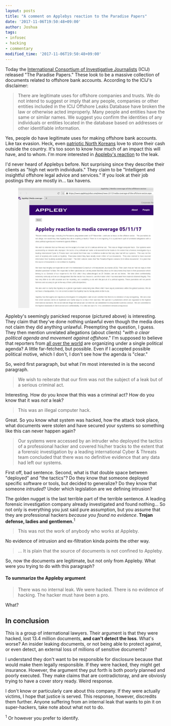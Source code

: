 ```yaml
---
layout: posts
title: "A comment on Applebys reaction to the Paradise Papers"
date: '2017-11-06T19:50:48+09:00'
author: Joshua
tags:
- infosec
- hacking
- commentary
modified_time: '2017-11-06T19:50:48+09:00'
---
```


Today the [International Consortium of Investigative Journalists](https://www.icij.org/) (ICIJ) released "The Paradise Papers."  These look to be a massive collection of documents related to offshore bank accounts. According to the ICIJ's disclaimer:

> There are legitimate uses for offshore companies and trusts. We do not intend to suggest or imply that any people, companies or other entities included in the ICIJ Offshore Leaks Database have broken the law or otherwise acted improperly. Many people and entities have the same or similar names. We suggest you confirm the identities of any individuals or entities located in the database based on addresses or other identifiable information.

Yes, people do have legitimate uses for making offshore bank accounts. Like tax evasion. Heck, even [patriotic North Koreans](https://news.kcij.org/31) love to store their cash outside the country. It's too soon to know how much of an impact this will have, and to whom. I'm more interested in [Appleby's reaction](https://www.applebyglobal.com/news/news-2017/media-coverage-of-the-offshore-sector.aspx) to the leak.

I'd never heard of Applebys before. Not surprising since they describe their clients as "high net worth individuals." They claim to be "Intelligent and insightful offshore legal advice and services." If you look at their job postings they are mostly in... tax havens.

<figure class="full">
  <img src="/assets/images/posts/appleby.jpg">
</figure>

Appleby's seemingly panicked response (pictured above) is interesting. They claim that they've done nothing unlawful even though the media does not claim they did anything unlawful. Preempting the question, I guess. They then mention unrelated allegations (about clients) "*with a clear political agenda and movement against offshore*." I'm supposed to believe that reporters from [all over the world](https://www.icij.org/paradise-papers-media-partners/) are organizing under a single political agenda? A little far-fetched, but possible. Even if I accepted possible political motive, which I don't, I don't see how the agenda is "clear."

So, weird first paragraph, but what I'm most interested in is the second paragraph.

> We wish to reiterate that our firm was not the subject of a leak but of a serious criminal act.

Interesting. How do you know that this was a criminal act? How do you know that it was *not* a leak?

> This was an illegal computer hack.

Great. So you know what system was hacked, how the attack took place, what documents were stolen and have secured your systems so something like this can never happen again?

> Our systems were accessed by an intruder who deployed  the tactics of a professional hacker and covered his/her tracks to the extent that a forensic investigation by a leading international Cyber & Threats team concluded that there was no definitive evidence that any data had left our systems.

 First off, bad sentence. Second, what is that double space between "deployed" and "the tactics"? Do they know that someone deployed specific software or tools, but decided to generalize? Do they know that someone *intruded*? Under which legislation are we defining intrusion?

 The golden nugget is the last terrible part of the terrible sentence. A leading forensic investigation company already investigated and found nothing... So not only is everything you just said pure assumption, but you assume that they are professional hackers *because you found no evidence*. **Trojan defense, ladies and gentlemen.**<sup>1</sup>

 > This was not the work of anybody who works at Appleby.

 No evidence of intrusion and ex-filtration kinda points the other way.

 > ... It is plain that the source of documents is not confined to Appleby.

 So, now the documents are legitimate, but not only from Appleby. What were you trying to do with this paragraph?

#### To summarize the Appleby argument
 > There was no internal leak.
 > We were hacked.
 > There is no evidence of hacking.
 > The hacker must have been a pro.

What?

## In conclusion

This is a group of international lawyers. Their argument is that they were hacked, lost 13.4 million documents, **and can't detect the loss**. What's worse? An insider leaking documents, or not being able to protect against, or even detect, an external loss of millions of sensitive documents?

I understand they don't want to be responsible for disclosure because that would make them legally responsible. If they were hacked, they might get insurance. However, the argument they put forth is both poorly planned and poorly executed. They make claims that are contradictoray, and are obviosly trying to have a cover story ready. Weird response.

I don't know or particularly care about this company. If they were actually victims, I hope that justice is served. This response, however, discredits them further. Anyone suffering from an internal leak that wants to pin it on super-hackers, take note about what not to do.


<sup>1</sup> Or however you prefer to identify.
